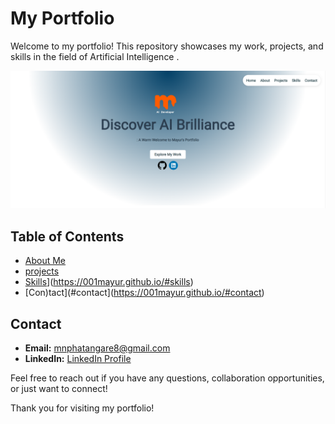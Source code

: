 # My Portfolio

Welcome to my portfolio! This repository showcases my work, projects, and skills in the field of Artificial Intelligence .

<p align="center">
  <img src="assets/images/home-page.png" alt="Portfolio Screenshot">
</p>

## Table of Contents

- [About Me](https://001mayur.github.io/#about)
- [projects](https://001mayur.github.io/#projects)
- [Skills](#skills)](https://001mayur.github.io/#skills)
- [Con)tact](#contact](https://001mayur.github.io/#contact)


## Contact
- **Email:** mnphatangare8@gmail.com
- **LinkedIn:** [LinkedIn Profile](https://www.linkedin.com/in/mayur-phatangare-ba874821b/)

Feel free to reach out if you have any questions, collaboration opportunities, or just want to connect!

Thank you for visiting my portfolio!
